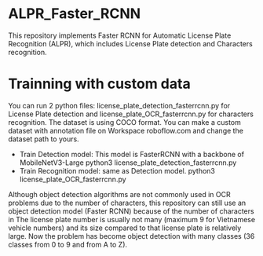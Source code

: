 # ALPR_Faster_RCNN
This repository implements Faster RCNN for Automatic License Plate Recognition (ALPR), which includes License Plate detection and Characters recognition.

# Trainning with custom data
You can run 2 python files: license_plate_detection_fasterrcnn.py for License Plate detection and license_plate_OCR_fasterrcnn.py for characters recognition.
The dataset is using COCO format. You can make a custom dataset with annotation file on Workspace roboflow.com and change the dataset path to yours.
* Train Detection model: This model is FasterRCNN with a backbone of MobileNetV3-Large
    python3 license_plate_detection_fasterrcnn.py
* Train Recognition model: same as Detection model. 
    python3 license_plate_OCR_fasterrcnn.py

Although object detection algorithms are not commonly used in OCR problems due to the number of characters, this repository can still use an object detection model (Faster RCNN) because of the number of characters in The license plate number is usually not many (maximum 9 for Vietnamese vehicle numbers) and its size compared to that license plate is relatively large. Now the problem has become object detection with many classes (36 classes from 0 to 9 and from A to Z).